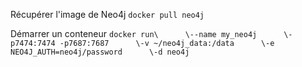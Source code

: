 Récupérer l'image de Neo4j
`docker pull neo4j`

Démarrer un conteneur 
`docker run\     
    \--name my_neo4j     
    \-p7474:7474 -p7687:7687     
    \-v ~/neo4j_data:/data     
    \-e NEO4J_AUTH=neo4j/password     
    \-d neo4j`
